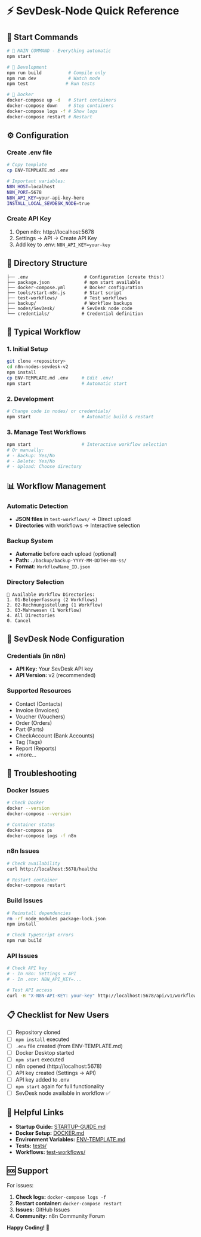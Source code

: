 # ⚡ SevDesk-Node Quick Reference

## 🚀 Start Commands

```bash
# 🎯 MAIN COMMAND - Everything automatic
npm start

# 🔧 Development
npm run build          # Compile only
npm run dev            # Watch mode
npm test              # Run tests

# 🐳 Docker
docker-compose up -d   # Start containers
docker-compose down    # Stop containers
docker-compose logs -f # Show logs
docker-compose restart # Restart
```

## ⚙️ Configuration

### Create .env file
```bash
# Copy template
cp ENV-TEMPLATE.md .env

# Important variables:
N8N_HOST=localhost
N8N_PORT=5678
N8N_API_KEY=your-api-key-here
INSTALL_LOCAL_SEVDESK_NODE=true
```

### Create API Key
1. Open n8n: http://localhost:5678
2. Settings → API → Create API Key
3. Add key to .env: `N8N_API_KEY=your-key`

## 📁 Directory Structure

```
├── .env                     # Configuration (create this!)
├── package.json             # npm start available
├── docker-compose.yml       # Docker configuration
├── tools/start-n8n.js       # Start script
├── test-workflows/          # Test workflows
├── backup/                  # Workflow backups
├── nodes/SevDesk/          # SevDesk node code
└── credentials/            # Credential definition
```

## 🔄 Typical Workflow

### 1. Initial Setup
```bash
git clone <repository>
cd n8n-nodes-sevdesk-v2
npm install
cp ENV-TEMPLATE.md .env     # Edit .env!
npm start                   # Automatic start
```

### 2. Development
```bash
# Change code in nodes/ or credentials/
npm start                   # Automatic build & restart
```

### 3. Manage Test Workflows
```bash
npm start                   # Interactive workflow selection
# Or manually:
# - Backup: Yes/No
# - Delete: Yes/No  
# - Upload: Choose directory
```

## 📊 Workflow Management

### Automatic Detection
- **JSON files** in `test-workflows/` → Direct upload
- **Directories** with workflows → Interactive selection

### Backup System
- **Automatic** before each upload (optional)
- **Path:** `./backup/backup-YYYY-MM-DDTHH-mm-ss/`
- **Format:** `WorkflowName_ID.json`

### Directory Selection
```
📁 Available Workflow Directories:
1. 01-Belegerfassung (2 Workflows)
2. 02-Rechnungsstellung (1 Workflow) 
3. 03-Mahnwesen (1 Workflow)
4. All Directories
0. Cancel
```

## 🔧 SevDesk Node Configuration

### Credentials (in n8n)
- **API Key:** Your SevDesk API key
- **API Version:** v2 (recommended)

### Supported Resources
- Contact (Contacts)
- Invoice (Invoices)
- Voucher (Vouchers)
- Order (Orders)
- Part (Parts)
- CheckAccount (Bank Accounts)
- Tag (Tags)
- Report (Reports)
- +more...

## 🚨 Troubleshooting

### Docker Issues
```bash
# Check Docker
docker --version
docker-compose --version

# Container status
docker-compose ps
docker-compose logs -f n8n
```

### n8n Issues
```bash
# Check availability
curl http://localhost:5678/healthz

# Restart container
docker-compose restart
```

### Build Issues
```bash
# Reinstall dependencies
rm -rf node_modules package-lock.json
npm install

# Check TypeScript errors
npm run build
```

### API Issues
```bash
# Check API key
# - In n8n: Settings → API
# - In .env: N8N_API_KEY=...

# Test API access
curl -H "X-N8N-API-KEY: your-key" http://localhost:5678/api/v1/workflows
```

## 📋 Checklist for New Users

- [ ] Repository cloned
- [ ] `npm install` executed
- [ ] `.env` file created (from ENV-TEMPLATE.md)
- [ ] Docker Desktop started
- [ ] `npm start` executed
- [ ] n8n opened (http://localhost:5678)
- [ ] API key created (Settings → API)
- [ ] API key added to .env
- [ ] `npm start` again for full functionality
- [ ] SevDesk node available in workflow ✅

## 🎯 Helpful Links

- **Startup Guide:** [STARTUP-GUIDE.md](STARTUP-GUIDE.md)
- **Docker Setup:** [DOCKER.md](DOCKER.md)
- **Environment Variables:** [ENV-TEMPLATE.md](ENV-TEMPLATE.md)
- **Tests:** [tests/](tests/)
- **Workflows:** [test-workflows/](test-workflows/)

## 🆘 Support

For issues:
1. **Check logs:** `docker-compose logs -f`
2. **Restart container:** `docker-compose restart`  
3. **Issues:** GitHub Issues
4. **Community:** n8n Community Forum

**Happy Coding! 🚀**

